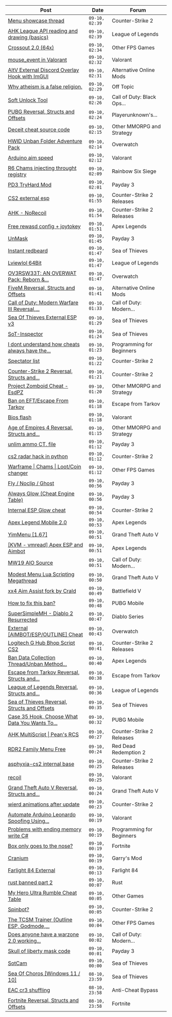 |Post|Date|Forum|
|----|----|-----|
|[Menu showcase thread](https://www.unknowncheats.me/forum/counter-strike-2-a/605536-menu-showcase-thread.html)|`09-10, 02:39`|Counter-Strike 2|
|[AHK League API reading and drawing (basics)](https://www.unknowncheats.me/forum/league-of-legends/579870-ahk-league-api-reading-drawing-basics.html)|`09-10, 02:39`|League of Legends|
|[Crossout 2.0 (64x)](https://www.unknowncheats.me/forum/other-fps-games/604557-crossout-2-0-64x.html)|`09-10, 02:34`|Other FPS Games|
|[mouse_event in Valorant](https://www.unknowncheats.me/forum/valorant/605445-mouse_event-valorant.html)|`09-10, 02:32`|Valorant|
|[AltV External Discord Overlay Hook with ImGUI](https://www.unknowncheats.me/forum/alternative-online-mods/604901-altv-external-discord-overlay-hook-imgui.html)|`09-10, 02:31`|Alternative Online Mods|
|[Why atheism is a false religion.](https://www.unknowncheats.me/forum/off-topic/599588-atheism-false-religion.html)|`09-10, 02:29`|Off Topic|
|[Soft Unlock Tool](https://www.unknowncheats.me/forum/call-of-duty-black-ops-cold-war/594022-soft-unlock-tool.html)|`09-10, 02:26`|Call of Duty: Black Ops...|
|[PUBG Reversal, Structs and Offsets](https://www.unknowncheats.me/forum/playerunknown-s-battlegrounds/214976-pubg-reversal-structs-offsets.html)|`09-10, 02:24`|Playerunknown's...|
|[Deceit cheat source code](https://www.unknowncheats.me/forum/other-mmorpg-and-strategy/592293-deceit-cheat-source-code.html)|`09-10, 02:15`|Other MMORPG and Strategy|
|[HWID Unban Folder Adventure Pack](https://www.unknowncheats.me/forum/overwatch/605533-hwid-unban-folder-adventure-pack.html)|`09-10, 02:14`|Overwatch|
|[Arduino aim speed](https://www.unknowncheats.me/forum/valorant/605436-arduino-aim-speed.html)|`09-10, 02:12`|Valorant|
|[R6 Chams injecting throught registry](https://www.unknowncheats.me/forum/rainbow-six-siege/594608-r6-chams-injecting-throught-registry.html)|`09-10, 02:09`|Rainbow Six Siege|
|[PD3 TryHard Mod](https://www.unknowncheats.me/forum/payday-3-a/604960-pd3-tryhard-mod.html)|`09-10, 02:01`|Payday 3|
|[CS2 external esp](https://www.unknowncheats.me/forum/counter-strike-2-releases/600259-cs2-external-esp.html)|`09-10, 01:55`|Counter-Strike 2 Releases|
|[AHK - NoRecoil](https://www.unknowncheats.me/forum/counter-strike-2-releases/600813-ahk-norecoil.html)|`09-10, 01:54`|Counter-Strike 2 Releases|
|[Free rewasd config + joytokey](https://www.unknowncheats.me/forum/apex-legends/596745-free-rewasd-config-joytokey.html)|`09-10, 01:51`|Apex Legends|
|[UnMask](https://www.unknowncheats.me/forum/payday-3-a/605513-unmask.html)|`09-10, 01:45`|Payday 3|
|[Instant redbeard](https://www.unknowncheats.me/forum/sea-of-thieves/605069-instant-redbeard.html)|`09-10, 01:47`|Sea of Thieves|
|[Lviewlol 64Bit](https://www.unknowncheats.me/forum/league-of-legends/578597-lviewlol-64bit.html)|`09-10, 01:47`|League of Legends|
|[OV3RSW33T: AN OVERWAT Pack: Reborn &...](https://www.unknowncheats.me/forum/overwatch/603412-ov3rsw33t-overwat-pack-reborn-recoded.html)|`09-10, 01:47`|Overwatch|
|[FiveM Reversal, Structs and Offsets](https://www.unknowncheats.me/forum/alternative-online-mods/340232-fivem-reversal-structs-offsets.html)|`09-10, 01:41`|Alternative Online Mods|
|[Call of Duty: Modern Warfare III Reversal,...](https://www.unknowncheats.me/forum/call-of-duty-modern-warfare-ii/605287-call-duty-modern-warfare-iii-reversal-structs-offsets.html)|`09-10, 01:33`|Call of Duty: Modern...|
|[Sea Of Thieves External ESP v3](https://www.unknowncheats.me/forum/sea-of-thieves/382445-sea-thieves-external-esp-v3.html)|`09-10, 01:29`|Sea of Thieves|
|[SoT-Inspector](https://www.unknowncheats.me/forum/sea-of-thieves/605014-sot-inspector.html)|`09-10, 01:24`|Sea of Thieves|
|[I dont understand how cheats always have the...](https://www.unknowncheats.me/forum/programming-for-beginners/604379-dont-understand-cheats-adress.html)|`09-10, 01:23`|Programming for Beginners|
|[Spectator list](https://www.unknowncheats.me/forum/counter-strike-2-a/595247-spectator-list.html)|`09-10, 01:22`|Counter-Strike 2|
|[Counter-Strike 2 Reversal, Structs and...](https://www.unknowncheats.me/forum/counter-strike-2-a/576077-counter-strike-2-reversal-structs-offsets.html)|`09-10, 01:21`|Counter-Strike 2|
|[Project Zomboid Cheat - EsdPZ](https://www.unknowncheats.me/forum/other-mmorpg-and-strategy/584072-project-zomboid-cheat-esdpz.html)|`09-10, 01:20`|Other MMORPG and Strategy|
|[Ban on EFT/Escape From Tarkov](https://www.unknowncheats.me/forum/escape-from-tarkov/604740-ban-eft-escape-tarkov.html)|`09-10, 01:18`|Escape from Tarkov|
|[Bios flash](https://www.unknowncheats.me/forum/valorant/604494-bios-flash.html)|`09-10, 01:18`|Valorant|
|[Age of Empires 4 Reversal, Structs and...](https://www.unknowncheats.me/forum/other-mmorpg-and-strategy/589592-age-empires-4-reversal-structs-offsets.html)|`09-10, 01:15`|Other MMORPG and Strategy|
|[unlim ammo CT. file](https://www.unknowncheats.me/forum/payday-3-a/605517-unlim-ammo-ct-file.html)|`09-10, 01:12`|Payday 3|
|[cs2 radar hack in python](https://www.unknowncheats.me/forum/counter-strike-2-a/605508-cs2-radar-hack-python.html)|`09-10, 01:12`|Counter-Strike 2|
|[Warframe \| Chams \| Loot/Coin changer](https://www.unknowncheats.me/forum/other-fps-games/600451-warframe-chams-loot-coin-changer.html)|`09-10, 01:12`|Other FPS Games|
|[Fly / Noclip / Ghost](https://www.unknowncheats.me/forum/payday-3-a/603453-fly-noclip-ghost.html)|`09-10, 00:56`|Payday 3|
|[Always Glow (Cheat Engine Table)](https://www.unknowncheats.me/forum/payday-3-a/605189-glow-cheat-engine-table.html)|`09-10, 00:56`|Payday 3|
|[Internal ESP Glow cheat](https://www.unknowncheats.me/forum/counter-strike-2-a/605516-internal-esp-glow-cheat.html)|`09-10, 00:54`|Counter-Strike 2|
|[Apex Legend Mobile 2.0](https://www.unknowncheats.me/forum/apex-legends/604254-apex-legend-mobile-2-0-a.html)|`09-10, 00:53`|Apex Legends|
|[YimMenu \[1.67\]](https://www.unknowncheats.me/forum/grand-theft-auto-v/476972-yimmenu-1-67-a.html)|`09-10, 00:51`|Grand Theft Auto V|
|[\[KVM - vmread\] Apex ESP and Aimbot](https://www.unknowncheats.me/forum/apex-legends/406426-kvm-vmread-apex-esp-aimbot.html)|`09-10, 00:51`|Apex Legends|
|[MW19 AIO Source](https://www.unknowncheats.me/forum/call-of-duty-modern-warfare/605421-mw19-aio-source.html)|`09-10, 00:51`|Call of Duty: Modern...|
|[Modest Menu Lua Scripting Megathread](https://www.unknowncheats.me/forum/grand-theft-auto-v/463868-modest-menu-lua-scripting-megathread.html)|`09-10, 00:50`|Grand Theft Auto V|
|[xx4 Aim Assist fork by Crald](https://www.unknowncheats.me/forum/battlefield-v/487026-xx4-aim-assist-fork-crald.html)|`09-10, 00:49`|Battlefield V|
|[How to fix this ban?](https://www.unknowncheats.me/forum/pubg-mobile/602980-fix-ban.html)|`09-10, 00:48`|PUBG Mobile|
|[SuperSimpleMH - Diablo 2 Resurrected](https://www.unknowncheats.me/forum/diablo-series/596291-supersimplemh-diablo-2-resurrected.html)|`09-10, 00:47`|Diablo Series|
|[External \[AIMBOT/ESP/OUTLINE\] Cheat](https://www.unknowncheats.me/forum/overwatch/603320-external-aimbot-esp-outline-cheat.html)|`09-10, 00:43`|Overwatch|
|[Logitech G Hub Bhop Script CS2](https://www.unknowncheats.me/forum/counter-strike-2-releases/604864-logitech-hub-bhop-script-cs2.html)|`09-10, 00:41`|Counter-Strike 2 Releases|
|[Ban Data Collection Thread/Unban Method...](https://www.unknowncheats.me/forum/apex-legends/507478-ban-data-collection-thread-unban-method-discussion.html)|`09-10, 00:40`|Apex Legends|
|[Escape from Tarkov Reversal, Structs and...](https://www.unknowncheats.me/forum/escape-from-tarkov/226519-escape-tarkov-reversal-structs-offsets.html)|`09-10, 00:38`|Escape from Tarkov|
|[League of Legends Reversal, Structs and...](https://www.unknowncheats.me/forum/league-of-legends/310587-league-legends-reversal-structs-offsets.html)|`09-10, 00:36`|League of Legends|
|[Sea of Thieves Reversal, Structs and Offsets](https://www.unknowncheats.me/forum/sea-of-thieves/278391-sea-thieves-reversal-structs-offsets.html)|`09-10, 00:35`|Sea of Thieves|
|[Case 35 Hook, Choose What Data You Wants To...](https://www.unknowncheats.me/forum/pubg-mobile/605346-35-hook-choose-data.html)|`09-10, 00:32`|PUBG Mobile|
|[AHK MultiScript \| Pean's RCS](https://www.unknowncheats.me/forum/counter-strike-2-releases/605440-ahk-multiscript-peans-rcs.html)|`09-10, 00:27`|Counter-Strike 2 Releases|
|[RDR2 Family Menu Free](https://www.unknowncheats.me/forum/red-dead-redemption-2-a/576128-rdr2-family-menu-free.html)|`09-10, 00:24`|Red Dead Redemption 2|
|[asphyxia-cs2 internal base](https://www.unknowncheats.me/forum/counter-strike-2-releases/605507-asphyxia-cs2-internal-base.html)|`09-10, 00:25`|Counter-Strike 2 Releases|
|[recoil](https://www.unknowncheats.me/forum/valorant/605271-recoil.html)|`09-10, 00:25`|Valorant|
|[Grand Theft Auto V Reversal, Structs and...](https://www.unknowncheats.me/forum/grand-theft-auto-v/144028-grand-theft-auto-reversal-structs-offsets.html)|`09-10, 00:24`|Grand Theft Auto V|
|[wierd animations after update](https://www.unknowncheats.me/forum/counter-strike-2-a/605255-wierd-animations-update.html)|`09-10, 00:23`|Counter-Strike 2|
|[Automate Arduino Leonardo Spoofing Using...](https://www.unknowncheats.me/forum/valorant/605509-automate-arduino-leonardo-spoofing-using-python.html)|`09-10, 00:19`|Valorant|
|[Problems with ending memory write C#](https://www.unknowncheats.me/forum/programming-for-beginners/605461-memory-write.html)|`09-10, 00:19`|Programming for Beginners|
|[Box only goes to the nose?](https://www.unknowncheats.me/forum/fortnite/605500-box-goes-nose.html)|`09-10, 00:19`|Fortnite|
|[Cranium](https://www.unknowncheats.me/forum/garry-s-mod/583114-cranium.html)|`09-10, 00:19`|Garry's Mod|
|[Farlight 84 External](https://www.unknowncheats.me/forum/farlight-84-a/598853-farlight-84-external.html)|`09-10, 00:13`|Farlight 84|
|[rust banned part 2](https://www.unknowncheats.me/forum/rust/605476-rust-banned-2-a.html)|`09-10, 00:07`|Rust|
|[My Hero Ultra Rumble Cheat Table](https://www.unknowncheats.me/forum/other-games/604426-hero-ultra-rumble-cheat-table.html)|`09-10, 00:05`|Other Games|
|[Spinbot?](https://www.unknowncheats.me/forum/counter-strike-2-a/605447-spinbot.html)|`09-10, 00:05`|Counter-Strike 2|
|[The TCSM Trainer (Outline ESP, Godmode,...](https://www.unknowncheats.me/forum/other-fps-games/598623-tcsm-trainer-outline-esp-godmode-invisible.html)|`09-10, 00:04`|Other FPS Games|
|[Does anyone have a warzone 2.0 working...](https://www.unknowncheats.me/forum/call-of-duty-modern-warfare-ii/605205-warzone-2-0-unlock-tool.html)|`09-10, 00:02`|Call of Duty: Modern...|
|[Skull of liberty mask code](https://www.unknowncheats.me/forum/payday-3-a/605257-skull-liberty-mask-code.html)|`09-10, 00:01`|Payday 3|
|[SotCam](https://www.unknowncheats.me/forum/sea-of-thieves/580178-sotcam.html)|`09-10, 00:00`|Sea of Thieves|
|[Sea Of Choros \[Windows 11 / 10\]](https://www.unknowncheats.me/forum/sea-of-thieves/596786-sea-choros-windows-11-10-a.html)|`08-10, 23:59`|Sea of Thieves|
|[EAC cr3 shuffling](https://www.unknowncheats.me/forum/anti-cheat-bypass/604806-eac-cr3-shuffling.html)|`08-10, 23:58`|Anti-Cheat Bypass|
|[Fortnite Reversal, Structs and Offsets](https://www.unknowncheats.me/forum/fortnite/235061-fortnite-reversal-structs-offsets.html)|`08-10, 23:58`|Fortnite|
